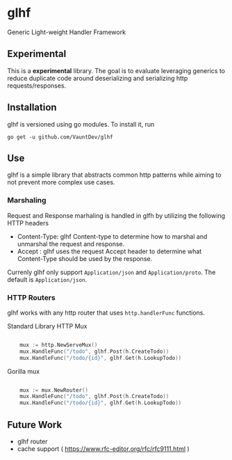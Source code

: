# glhf
Generic Light-weight Handler Framework


## Experimental

This is a **experimental** library. The goal is to evaluate leveraging generics to reduce duplicate code around deserializing and serializing http requests/responses.

## Installation
glhf is versioned using go modules. To install it, run

`go get -u github.com/VauntDev/glhf`

## Use

glhf is a simple library that abstracts common http patterns while aiming to not prevent more complex use cases.


### Marshaling

Request and Response marhaling is handled in glfh by utilizing the following HTTP headers

- Content-Type: glhf Content-type to determine how to marshal and unmarshal the request and response.
- Accept : glhf uses the request Accept header to determine what Content-Type should be used by the response.

Currenly glhf only support `Application/json` and `Application/proto`. The default is `Application/json`.


### HTTP Routers

glhf works with any http router that uses `http.handlerFunc` functions.

Standard Library HTTP Mux
```go

	mux := http.NewServeMux()
	mux.HandleFunc("/todo", glhf.Post(h.CreateTodo))
	mux.HandleFunc("/todo/{id}", glhf.Get(h.LookupTodo))

```

Gorilla mux
```go

	mux := mux.NewRouter()
	mux.HandleFunc("/todo", glhf.Post(h.CreateTodo))
	mux.HandleFunc("/todo/{id}", glhf.Get(h.LookupTodo))

```

## Future Work
- glhf router
- cache support ( https://www.rfc-editor.org/rfc/rfc9111.html )

